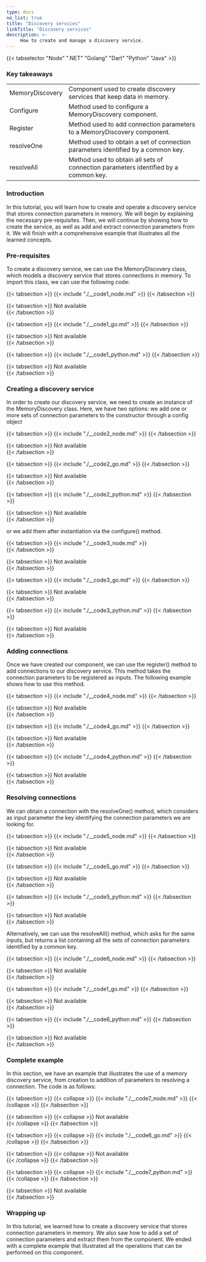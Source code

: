 ```yaml
---
type: docs
no_list: true
title: "Discovery services"
linkTitle: "Discovery services"
description: >-
     How to create and manage a discovery service.
---
```


{{< tabselector "Node" ".NET" "Golang" "Dart" "Python" "Java" >}}

### Key takeaways

<table class="full-width-table">
  <tr>
    <td>MemoryDiscovery</td>
    <td>Component used to create discovery services that keep data in memory.</td>
  </tr>
  <tr>
    <td>Configure</td>
    <td>Method used to configure a MemoryDiscovery component.</td>
  </tr>
  <tr>
    <td>Register</td>
    <td>Method used to add connection parameters to a MemoryDiscovery component.</td>
  </tr>
  <tr>
    <td>resolveOne</td>
    <td>Method used to obtain a set of connection parameters identified by a common key.</td>
  </tr>
  <tr>
    <td>resolveAll</td>
    <td>Method used to obtain all sets of connection parameters identified by a common key.</td>
  </tr>
</table>


### Introduction

In this tutorial, you will learn how to create and operate a discovery service that stores connection parameters in memory. We will begin by explaining the necessary pre-requisites. Then, we will continue by showing how to create the service, as well as add and extract connection parameters from it. We will finish with a comprehensive example that illustrates all the learned concepts.

### Pre-requisites

To create a discovery service, we can use the MemoryDiscovery class, which models a discovery service that stores connections in memory. To import this class, we can use the following code:

{{< tabsection >}}
  {{< include "./__code1_node.md" >}} 
{{< /tabsection >}}

{{< tabsection >}}
  Not available  
{{< /tabsection >}}

{{< tabsection >}}
 {{< include "./__code1_go.md" >}}
{{< /tabsection >}}

{{< tabsection >}}
  Not available  
{{< /tabsection >}}

{{< tabsection >}}
  {{< include "./__code1_python.md" >}}
{{< /tabsection >}}

{{< tabsection >}}
  Not available  
{{< /tabsection >}}

### Creating a discovery service

In order to create our discovery service, we need to create an instance of the MemoryDiscovery  class. Here, we have two options: we add one or more sets of connection parameters to the constructor through a config object

{{< tabsection >}}
  {{< include "./__code2_node.md" >}} 
{{< /tabsection >}}

{{< tabsection >}}
  Not available  
{{< /tabsection >}}

{{< tabsection >}}
 {{< include "./__code2_go.md" >}}
{{< /tabsection >}}

{{< tabsection >}}
  Not available  
{{< /tabsection >}}

{{< tabsection >}}
  {{< include "./__code2_python.md" >}}
{{< /tabsection >}}

{{< tabsection >}}
  Not available  
{{< /tabsection >}}

or we add them after instantiation via the configure() method.

{{< tabsection >}}
  {{< include "./__code3_node.md" >}}  
{{< /tabsection >}}

{{< tabsection >}}
  Not available  
{{< /tabsection >}}

{{< tabsection >}}
 {{< include "./__code3_go.md" >}}
{{< /tabsection >}}

{{< tabsection >}}
  Not available  
{{< /tabsection >}}

{{< tabsection >}}
  {{< include "./__code3_python.md" >}}
{{< /tabsection >}}

{{< tabsection >}}
  Not available  
{{< /tabsection >}}

### Adding connections

Once we have created our component, we can use the register() method to add connections to our discovery service. This method takes the connection parameters to be registered as inputs. The following example shows how to use this method.

{{< tabsection >}}
  {{< include "./__code4_node.md" >}} 
{{< /tabsection >}}

{{< tabsection >}}
  Not available  
{{< /tabsection >}}

{{< tabsection >}}
 {{< include "./__code4_go.md" >}}
{{< /tabsection >}}

{{< tabsection >}}
  Not available  
{{< /tabsection >}}

{{< tabsection >}}
  {{< include "./__code4_python.md" >}}
{{< /tabsection >}}

{{< tabsection >}}
  Not available  
{{< /tabsection >}}

### Resolving connections

We can obtain a connection with the resolveOne() method, which considers as input parameter the key identifying the connection parameters we are looking for.

{{< tabsection >}}
  {{< include "./__code5_node.md" >}} 
{{< /tabsection >}}

{{< tabsection >}}
  Not available  
{{< /tabsection >}}

{{< tabsection >}}
 {{< include "./__code5_go.md" >}}
{{< /tabsection >}}

{{< tabsection >}}
  Not available  
{{< /tabsection >}}

{{< tabsection >}}
  {{< include "./__code5_python.md" >}}
{{< /tabsection >}}

{{< tabsection >}}
  Not available  
{{< /tabsection >}}

Alternatively, we can use the resolveAll() method, which asks for the same inputs, but returns a list containing all the sets of connection parameters identified by a common key.

{{< tabsection >}}
  {{< include "./__code6_node.md" >}} 
{{< /tabsection >}}

{{< tabsection >}}
  Not available  
{{< /tabsection >}}

{{< tabsection >}}
 {{< include "./__code1_go.md" >}}
{{< /tabsection >}}

{{< tabsection >}}
  Not available  
{{< /tabsection >}}

{{< tabsection >}}
  {{< include "./__code6_python.md" >}}
{{< /tabsection >}}

{{< tabsection >}}
  Not available  
{{< /tabsection >}}


### Complete example

In this section, we have an example that illustrates the use of a memory discovery service, from creation to addition of parameters to resolving a connection. The code is as follows:

{{< tabsection >}}
  {{< collapse >}}
  {{< include "./__code7_node.md" >}} 
  {{< /collapse >}}
{{< /tabsection >}}

{{< tabsection >}}
  {{< collapse >}}
  Not available  
  {{< /collapse >}}
{{< /tabsection >}}

{{< tabsection >}}
  {{< collapse >}}
 {{< include "./__code6_go.md" >}} 
  {{< /collapse >}}
{{< /tabsection >}}

{{< tabsection >}}
  {{< collapse >}}
  Not available  
  {{< /collapse >}}
{{< /tabsection >}}

{{< tabsection >}}
  {{< collapse >}}
    {{< include "./__code7_python.md" >}}
  {{< /collapse >}}
{{< /tabsection >}}

{{< tabsection >}}
  Not available  
{{< /tabsection >}}

### Wrapping up

In this tutorial, we learned how to create a discovery service that stores connection parameters in memory. We also saw how to add a set of connection parameters and extract them from the component. We ended with a complete example that illustrated all the operations that can be performed on this component. 
